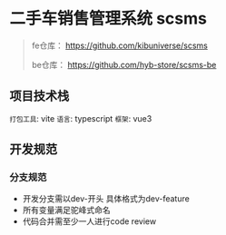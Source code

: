 # 二手车销售管理系统 scsms

> fe仓库： https://github.com/kibuniverse/scsms
>
> be仓库： https://github.com/hyb-store/scsms-be


## 项目技术栈
`打包工具`: vite
`语言`: typescript
`框架`: vue3

## 开发规范
### 分支规范
- 开发分支需以dev-开头 具体格式为dev-feature
- 所有变量满足驼峰式命名
- 代码合并需至少一人进行code review
